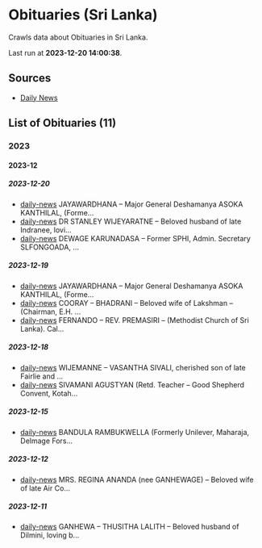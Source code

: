 # Obituaries (Sri Lanka)

Crawls data about Obituaries in Sri Lanka.

Last run at **2023-12-20 14:00:38**.

## Sources

* [Daily News](https://www.dailynews.lk)

## List of Obituaries (11)

### 2023

#### 2023-12

##### 2023-12-20

* [daily-news](data/2023-12-20/daily-news/2023-12-20-daily-news-2-jayawardhana.json) JAYAWARDHANA – Major General Deshamanya ASOKA KANTHILAL,​ (Forme...
* [daily-news](data/2023-12-20/daily-news/2023-12-20-daily-news-1-dr.json) DR STANLEY WIJEYARATNE – Beloved husband of late Indranee,​ lovi...
* [daily-news](data/2023-12-20/daily-news/2023-12-20-daily-news-0-dewage.json) DEWAGE KARUNADASA – Former SPHI,​ Admin. Secretary SLFONGOADA,​ ...

##### 2023-12-19

* [daily-news](data/2023-12-19/daily-news/2023-12-19-daily-news-2-jayawardhana.json) JAYAWARDHANA – Major General Deshamanya ASOKA KANTHILAL,​ (Forme...
* [daily-news](data/2023-12-19/daily-news/2023-12-19-daily-news-1-cooray.json) COORAY – BHADRANI – Beloved wife of Lakshman – (Chairman,​ E.H. ...
* [daily-news](data/2023-12-19/daily-news/2023-12-19-daily-news-0-fernando.json) FERNANDO – REV. PREMASIRI – (Methodist Church of Sri Lanka). Cal...

##### 2023-12-18

* [daily-news](data/2023-12-18/daily-news/2023-12-18-daily-news-1-wijemanne.json) WIJEMANNE – VASANTHA SIVALI,​ cherished son of late Fairlie and ...
* [daily-news](data/2023-12-18/daily-news/2023-12-18-daily-news-0-sivamani.json) SIVAMANI AGUSTYAN (Retd. Teacher – Good Shepherd Convent,​ Kotah...

##### 2023-12-15

* [daily-news](data/2023-12-15/daily-news/2023-12-15-daily-news-0-bandula.json) BANDULA RAMBUKWELLA (Formerly Unilever,​ Maharaja,​ Delmage Fors...

##### 2023-12-12

* [daily-news](data/2023-12-12/daily-news/2023-12-12-daily-news-0-mrs..json) MRS. REGINA ANANDA (nee GANHEWAGE) – Beloved wife of late Air Co...

##### 2023-12-11

* [daily-news](data/2023-12-11/daily-news/2023-12-11-daily-news-0-ganhewa.json) GANHEWA – THUSITHA LALITH – Beloved husband of Dilmini, loving b...
